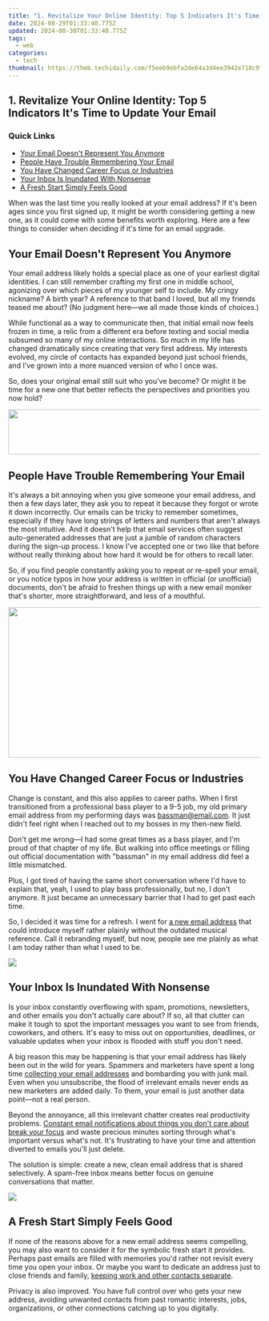 ```yaml
---
title: "1. Revitalize Your Online Identity: Top 5 Indicators It's Time to Update Your Email"
date: 2024-08-29T01:33:40.775Z
updated: 2024-08-30T01:33:40.775Z
tags:
  - web
categories:
  - tech
thumbnail: https://thmb.techidaily.com/f5eeb9ebfa2de64a3d4ee3942e718c9f14502e6b864cfccf1cdec1e982bafc3d.jpg
---
```


## 1. Revitalize Your Online Identity: Top 5 Indicators It's Time to Update Your Email

### Quick Links

* [Your Email Doesn't Represent You Anymore](https://android-unlock.techidaily.com/in-2024-how-to-unlock-oppo-a59-5g-phone-password-without-factory-reset-by-drfone-android/)
* [People Have Trouble Remembering Your Email](https://tech-savvy.techidaily.com/6-reasons-why-job-seekers-and-workers-should-learn-to-use-chatgpt/)
* [You Have Changed Career Focus or Industries](https://facebook-video-content.techidaily.com/download-premium-facebook-hd-content-anywhere-for-2024/)
* [Your Inbox Is Inundated With Nonsense](https://fox-hovers.techidaily.com/new-gb-quantity-total-storage-for-one-days-film-content/)
* [A Fresh Start Simply Feels Good](https://win-howtos.techidaily.com/the-awake-averse-pc-windows-1011-locked-in-slumber/)

 When was the last time you really looked at your email address? If it's been ages since you first signed up, it might be worth considering getting a new one, as it could come with some benefits worth exploring. Here are a few things to consider when deciding if it's time for an email upgrade.

##  Your Email Doesn't Represent You Anymore

 Your email address likely holds a special place as one of your earliest digital identities. I can still remember crafting my first one in middle school, agonizing over which pieces of my younger self to include. My cringy nickname? A birth year? A reference to that band I loved, but all my friends teased me about? (No judgment here—we all made those kinds of choices.)

 While functional as a way to communicate then, that initial email now feels frozen in time, a relic from a different era before texting and social media subsumed so many of my online interactions. So much in my life has changed dramatically since creating that very first address. My interests evolved, my circle of contacts has expanded beyond just school friends, and I've grown into a more nuanced version of who I once was.

 So, does your original email still suit who you've become? Or might it be time for a new one that better reflects the perspectives and priorities you now hold? 

<!-- affiliate ads begin -->
<a href="https://laganoo.pxf.io/c/5597632/1657399/16446" target="_top" id="1657399"><img src="//a.impactradius-go.com/display-ad/16446-1657399" border="0" alt="" width="728" height="90"/></a><img height="0" width="0" src="https://imp.pxf.io/i/5597632/1657399/16446" style="position:absolute;visibility:hidden;" border="0" />
<!-- affiliate ads end -->
##  People Have Trouble Remembering Your Email

 It's always a bit annoying when you give someone your email address, and then a few days later, they ask you to repeat it because they forgot or wrote it down incorrectly. Our emails can be tricky to remember sometimes, especially if they have long strings of letters and numbers that aren't always the most intuitive. And it doesn't help that email services often suggest auto-generated addresses that are just a jumble of random characters during the sign-up process. I know I've accepted one or two like that before without really thinking about how hard it would be for others to recall later.

 So, if you find people constantly asking you to repeat or re-spell your email, or you notice typos in how your address is written in official (or unofficial) documents, don't be afraid to freshen things up with a new email moniker that's shorter, more straightforward, and less of a mouthful.

<!-- affiliate ads begin -->
<a href="https://aofit.pxf.io/c/5597632/1399701/16396" target="_top" id="1399701"><img src="//a.impactradius-go.com/display-ad/16396-1399701" border="0" alt="" width="960" height="300"/></a><img height="0" width="0" src="https://imp.pxf.io/i/5597632/1399701/16396" style="position:absolute;visibility:hidden;" border="0" />
<!-- affiliate ads end -->
##  You Have Changed Career Focus or Industries

 Change is constant, and this also applies to career paths. When I first transitioned from a professional bass player to a 9-5 job, my old primary email address from my performing days was ‎bassman@email.com. It just didn't feel right when I reached out to my bosses in my then-new field.

 Don't get me wrong—I had some great times as a bass player, and I'm proud of that chapter of my life. But walking into office meetings or filling out official documentation with "bassman" in my email address did feel a little mismatched.

 Plus, I got tired of having the same short conversation where I'd have to explain that, yeah, I used to play bass professionally, but no, I don't anymore. It just became an unnecessary barrier that I had to get past each time.

 So, I decided it was time for a refresh. I went for [a new email address](https://location-social.techidaily.com/4-most-known-ways-to-find-someone-on-tinder-for-nokia-g310-by-name-drfone-by-drfone-virtual-android/) that could introduce myself rather plainly without the outdated musical reference. Call it rebranding myself, but now, people see me plainly as what I am today rather than what I used to be.

<!-- affiliate ads begin -->
<a href="https://estore.winxdvd.com/order/checkout.php?PRODS=12653853&QTY=1&AFFILIATE=108875&CART=1"><img src="https://secure.avangate.com/images/merchant/bcb41ccdc4363c6848a1d760f26c28a0/products/14_videoproc-converter-ai-box.png" border="0"></a>
<!-- affiliate ads end -->
##  Your Inbox Is Inundated With Nonsense

 Is your inbox constantly overflowing with spam, promotions, newsletters, and other emails you don't actually care about? If so, all that clutter can make it tough to spot the important messages you want to see from friends, coworkers, and others. It's easy to miss out on opportunities, deadlines, or valuable updates when your inbox is flooded with stuff you don't need.

 A big reason this may be happening is that your email address has likely been out in the wild for years. Spammers and marketers have spent a long time [collecting your email addresses](https://facebook-video-footage.techidaily.com/updated-in-2024-buy-youtube-subscribers-hundreds-of-subscribers-for-5/) and bombarding you with junk mail. Even when you unsubscribe, the flood of irrelevant emails never ends as new marketers are added daily. To them, your email is just another data point—not a real person.

 Beyond the annoyance, all this irrelevant chatter creates real productivity problems. [Constant email notifications about things you don't care about break your focus](https://facebook-video-share.techidaily.com/updated-game-modders-and-tutorial-content-leaders/) and waste precious minutes sorting through what's important versus what's not. It's frustrating to have your time and attention diverted to emails you'll just delete.

 The solution is simple: create a new, clean email address that is shared selectively. A spam-free inbox means better focus on genuine conversations that matter.

<!-- affiliate ads begin -->
<a href="https://secure.2checkout.com/order/checkout.php?PRODS=3546200&QTY=1&AFFILIATE=108875&CART=1"><img src="http://www.binteko.com/sites/default/files/banner01_468x60a.gif" border="0"></a>
<!-- affiliate ads end -->
##  A Fresh Start Simply Feels Good

 If none of the reasons above for a new email address seems compelling, you may also want to consider it for the symbolic fresh start it provides. Perhaps past emails are filled with memories you'd rather not revisit every time you open your inbox. Or maybe you want to dedicate an address just to close friends and family, [keeping work and other contacts separate](https://desktop-recording.techidaily.com/2024-approved-comprehensive-techniques-recording-movies-with-windowsmacosios/).

 Privacy is also improved. You have full control over who gets your new address, avoiding unwanted contacts from past romantic interests, jobs, organizations, or other connections catching up to you digitally.

<ins class="adsbygoogle"
     style="display:block"
     data-ad-format="autorelaxed"
     data-ad-client="ca-pub-7571918770474297"
     data-ad-slot="1223367746"></ins>



<ins class="adsbygoogle"
     style="display:block"
     data-ad-client="ca-pub-7571918770474297"
     data-ad-slot="8358498916"
     data-ad-format="auto"
     data-full-width-responsive="true"></ins>


